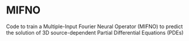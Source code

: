 # MIFNO
Code to train a Multiple-Input Fourier Neural Operator (MIFNO) to predict the solution of 3D source-dependent Partial Differential Equations (PDEs)
